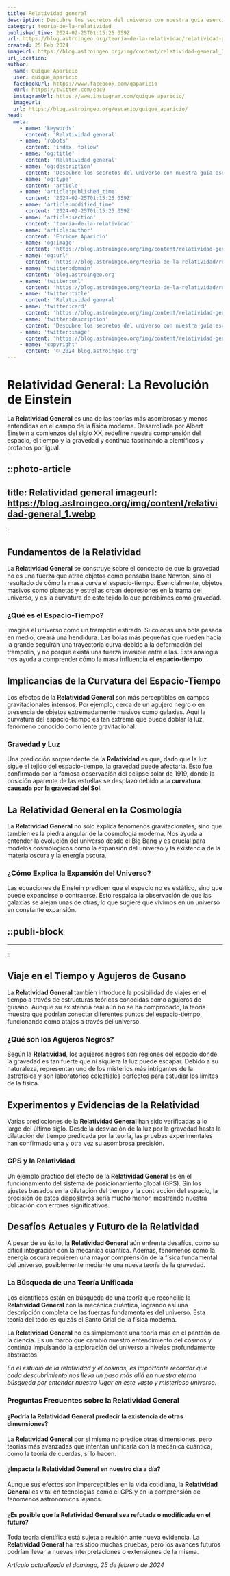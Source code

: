 ```yaml
---
title: Relatividad general
description: Descubre los secretos del universo con nuestra guía esencial sobre la Relatividad General, la obra maestra de Einstein.
category: teoria-de-la-relatividad
published_time: 2024-02-25T01:15:25.059Z
url: https://blog.astroingeo.org/teoria-de-la-relatividad/relatividad-general
created: 25 Feb 2024
imageUrl: https://blog.astroingeo.org/img/content/relatividad-general_1.webp
url_location:
author:
  name: Quique Aparicio
  user: quique_aparicio
  facebookUrl: https://www.facebook.com/qaparicio
  xUrl: https://twitter.com/eac9
  instagramUrl: https://www.instagram.com/quique_aparicio/
  imageUrl: 
  url: https://blog.astroingeo.org/usuario/quique_aparicio/
head:
  meta:
    - name: 'keywords'
      content: 'Relatividad general'
    - name: 'robots'
      content: 'index, follow'
    - name: 'og:title'
      content: 'Relatividad general'
    - name: 'og:description'
      content: 'Descubre los secretos del universo con nuestra guía esencial sobre la Relatividad General, la obra maestra de Einstein.'
    - name: 'og:type'
      content: 'article'
    - name: 'article:published_time'
      content: '2024-02-25T01:15:25.059Z'
    - name: 'article:modified_time'
      content: '2024-02-25T01:15:25.059Z'
    - name: 'article:section'
      content: 'teoria-de-la-relatividad'
    - name: 'article:author'
      content: 'Enrique Aparicio'
    - name: 'og:image'
      content: 'https://blog.astroingeo.org/img/content/relatividad-general_1.webp'
    - name: 'og:url'
      content: 'https://blog.astroingeo.org/teoria-de-la-relatividad/relatividad-general'
    - name: 'twitter:domain'
      content: 'blog.astroingeo.org'
    - name: 'twitter:url'
      content: 'https://blog.astroingeo.org/teoria-de-la-relatividad/relatividad-general'
    - name: 'twitter:title'
      content: 'Relatividad general'
    - name: 'twitter:card'
      content: 'https://blog.astroingeo.org/img/content/relatividad-general_1.webp'
    - name: 'twitter:description'
      content: 'Descubre los secretos del universo con nuestra guía esencial sobre la Relatividad General, la obra maestra de Einstein.'
    - name: 'twitter:image'
      content: 'https://blog.astroingeo.org/img/content/relatividad-general_1.webp'
    - name: 'copyright'
      content: '© 2024 blog.astroingeo.org'
---
```

# Relatividad General: La Revolución de Einstein

La **Relatividad General** es una de las teorías más asombrosas y menos entendidas en el campo de la física moderna. Desarrollada por Albert Einstein a comienzos del siglo XX, redefine nuestra comprensión del espacio, el tiempo y la gravedad y continúa fascinando a científicos y profanos por igual.


::photo-article
---
title: Relatividad general
imageurl: https://blog.astroingeo.org/img/content/relatividad-general_1.webp
---
::


## Fundamentos de la Relatividad

La **Relatividad General** se construye sobre el concepto de que la gravedad no es una fuerza que atrae objetos como pensaba Isaac Newton, sino el resultado de cómo la masa curva el espacio-tiempo. Esencialmente, objetos masivos como planetas y estrellas crean depresiones en la trama del universo, y es la curvatura de este tejido lo que percibimos como gravedad.

### ¿Qué es el Espacio-Tiempo?

Imagina el universo como un trampolín estirado. Si colocas una bola pesada en medio, creará una hendidura. Las bolas más pequeñas que rueden hacia la grande seguirán una trayectoria curva debido a la deformación del trampolín, y no porque exista una fuerza invisible entre ellas. Esta analogía nos ayuda a comprender cómo la masa influencia el **espacio-tiempo**.

## Implicancias de la Curvatura del Espacio-Tiempo

Los efectos de la **Relatividad General** son más perceptibles en campos gravitacionales intensos. Por ejemplo, cerca de un agujero negro o en presencia de objetos extremadamente masivos como galaxias. Aquí la curvatura del espacio-tiempo es tan extrema que puede doblar la luz, fenómeno conocido como lente gravitacional.

### Gravedad y Luz

Una predicción sorprendente de la **Relatividad** es que, dado que la luz sigue el tejido del espacio-tiempo, la gravedad puede afectarla. Esto fue confirmado por la famosa observación del eclipse solar de 1919, donde la posición aparente de las estrellas se desplazó debido a la **curvatura causada por la gravedad del Sol**.

## La Relatividad General en la Cosmología

La **Relatividad General** no sólo explica fenómenos gravitacionales, sino que también es la piedra angular de la cosmología moderna. Nos ayuda a entender la evolución del universo desde el Big Bang y es crucial para modelos cosmólogicos como la expansión del universo y la existencia de la materia oscura y la energía oscura.

### ¿Cómo Explica la Expansión del Universo?

Las ecuaciones de Einstein predicen que el espacio no es estático, sino que puede expandirse o contraerse. Esto respalda la observación de que las galaxias se alejan unas de otras, lo que sugiere que vivimos en un universo en constante expansión.


  ::publi-block
  ---
  ---
  ::
  
  
## Viaje en el Tiempo y Agujeros de Gusano

La **Relatividad General** también introduce la posibilidad de viajes en el tiempo a través de estructuras teóricas conocidas como agujeros de gusano. Aunque su existencia real aún no se ha comprobado, la teoría muestra que podrían conectar diferentes puntos del espacio-tiempo, funcionando como atajos a través del universo.

### ¿Qué son los Agujeros Negros?

Según la **Relatividad**, los agujeros negros son regiones del espacio donde la gravedad es tan fuerte que ni siquiera la luz puede escapar. Debido a su naturaleza, representan uno de los misterios más intrigantes de la astrofísica y son laboratorios celestiales perfectos para estudiar los límites de la física.

## Experimentos y Evidencias de la Relatividad

Varias predicciones de la **Relatividad General** han sido verificadas a lo largo del último siglo. Desde la desviación de la luz por la gravedad hasta la dilatación del tiempo predicada por la teoría, las pruebas experimentales han confirmado una y otra vez su asombrosa precisión.

### GPS y la Relatividad

Un ejemplo práctico del efecto de la **Relatividad General** es en el funcionamiento del sistema de posicionamiento global (GPS). Sin los ajustes basados en la dilatación del tiempo y la contracción del espacio, la precisión de estos dispositivos sería mucho menor, mostrando nuestra ubicación con errores significativos.

## Desafíos Actuales y Futuro de la Relatividad

A pesar de su éxito, la **Relatividad General** aún enfrenta desafíos, como su difícil integración con la mecánica cuántica. Además, fenómenos como la energía oscura requieren una mayor comprensión de la física fundamental del universo, posiblemente mediante una nueva teoría de la gravedad.

### La Búsqueda de una Teoría Unificada

Los científicos están en búsqueda de una teoría que reconcilie la **Relatividad General** con la mecánica cuántica, logrando así una descripción completa de las fuerzas fundamentales del universo. Esta teoría del todo es quizás el Santo Grial de la física moderna.

La **Relatividad General** no es simplemente una teoría más en el panteón de la ciencia. Es un marco que cambió nuestro entendimiento del cosmos y continúa impulsando la exploración del universo a niveles profundamente abstractos.

*En el estudio de la relatividad y el cosmos, es importante recordar que cada descubrimiento nos lleva un paso más allá en nuestra eterna búsqueda por entender nuestro lugar en este vasto y misterioso universo.*

### Preguntas Frecuentes sobre la Relatividad General

#### ¿Podría la Relatividad General predecir la existencia de otras dimensiones?
La **Relatividad General** por sí misma no predice otras dimensiones, pero teorías más avanzadas que intentan unificarla con la mecánica cuántica, como la teoría de cuerdas, sí lo hacen.

#### ¿Impacta la Relatividad General en nuestro día a día?
Aunque sus efectos son imperceptibles en la vida cotidiana, la **Relatividad General** es vital en tecnologías como el GPS y en la comprensión de fenómenos astronómicos lejanos.

#### ¿Es posible que la Relatividad General sea refutada o modificada en el futuro?
Toda teoría científica está sujeta a revisión ante nueva evidencia. La **Relatividad General** ha resistido muchas pruebas, pero los avances futuros podrían llevar a nuevas interpretaciones o extensiones de la misma.

_Artículo actualizado el domingo, 25 de febrero de 2024_